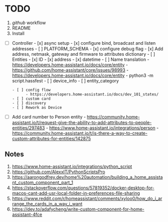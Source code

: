 # TODO

1. _github_ workflow
2. README
3. Install

- [ ] Controller
      - [x] async setup
      - [x] configure bind, broadcast and listen addresses
            - [ ]  PLATFORM_SCHEMA
      - [x] configure debug flag
      - [x] Add address, netmask, gateway and firmware to attributes dictionary
      - [ ] Entities
            - [x] ID
            - [x] address
            - [x] datetime
            - [ ] Name translation
                  - https://developers.home-assistant.io/docs/core/entity
                  - https://github.com/home-assistant/core/issues/98993
                  - https://developers.home-assistant.io/docs/core/entity
                  - python3 -m script.hassfest
      - [ ] device_info
      - [ ] entity_category

      - [ ] config flow
            - https://developers.home-assistant.io/docs/dev_101_states/
      - [ ] custom card
      - [ ] discovery
      - [ ] Rework as Device

- [ ] Add card number to Person entity
      - https://community.home-assistant.io/t/request-give-the-ability-to-add-attributes-to-people-entities/297483
      - https://www.home-assistant.io/integrations/person
      - https://community.home-assistant.io/t/is-there-a-way-to-create-custom-attributes-for-entities/142875

## Notes

1. https://www.home-assistant.io/integrations/python_script
2. https://github.com/AlexxIT/PythonScriptsPro
3. https://aarongodfrey.dev/home%20automation/building_a_home_assistant_custom_component_part_1
4. https://stackoverflow.com/questions/57819352/docker-desktop-for-macos-cant-add-usr-local-folder-in-preferences-file-sharing
5. https://www.reddit.com/r/homeassistant/comments/xyloo0/how_do_i_arrange_the_cards_in_a_way_i_want
6. https://dev.to/adafycheng/write-custom-component-for-home-assistant-4fce
